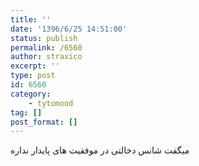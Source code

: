 ```yaml
---
title: ''
date: '1396/6/25 14:51:00'
status: publish
permalink: /6560
author: straxico
excerpt: ''
type: post
id: 6560
category:
    - tytomood
tag: []
post_format: []
---
```

میگفت شانس دخالتی در موفقیت های پایدار نداره